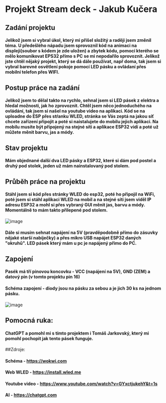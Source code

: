 # Projekt Stream deck - Jakub Kučera 
## Zadání projektu 
#### Jelikož jsem si vybral úkol, který mi přišel složitý a raději jsem změnil téma. U předešlého nápadu jsem sprovoznil kód na animaci na displeji(soubor s kódem je zde uložen) a zbytek kódu, pomocí kterého se mělo komunikovat EPS32 přímo s PC se mi nepodařilo sprovoznit. Jelikož jste chtěl nějaký projekt, který se dá dále používat, např doma, tak jsem si vybral barevné osvětlení pokoje pomocí LED pásku a ovládaní přes mobilní telefon přes WIFI. 
## Postup práce na zadání 
#### Jelikož jsem to dělal takto na rychlo, sehnal jsem si LED pásek z elektra a hledal možnosti, jak ho zprovoznit. Chtěl jsem něco jednoduchého na ovládání, tak jsem si našel na youtube video na aplikaci. Kód se na uploadne do ESP přes stŕanku WLED, stránka se Vás zeptá na jakou síť chcete zařízení připojit a poté si naistalujete do mobilu jejich aplikaci. Na mobilu musíte být připojený na stejné síti a aplikace ESP32 vidí a poté už můžete měnit barvu, jas a módy. 
## Stav projektu 
#### Mám objednané další dva LED pásky a ESP32, které si dám pod postel a druhý pod stolek, jeden už mám nainstalovaný pod stolem. 
## Průběh práce na projektu 
#### Stáhl jsem si kód přes stránky WLED do esp32, poté ho připojil na WiFi, poté jsem si stáhl aplikaci WLED na mobil a na stejné síti jsem viděl IP adresu ESP32 a mohl si přes vybraný GUI měnit jas, barvu a módy. Momentálně to mám takto přilepené pod stolem.
![image](https://github.com/Vajco06/Ku-era-Projekt/assets/154622913/9e28c4d4-168f-4fd8-8d89-98db5d609905)
#### Dále si musím sehnat napájení na 5V (pravděpodobně přímo do zásuvky nějaké starší nabíječky) a přes mikro USB napájet ESP32 daných "okruhů". LED pásek který mám u pc je napájený přimo do PC. 
## Zapojení 
#### Pasék má tří pinovou koncovku - VCC (napájení na 5V), GND (ZEM) a datový pin (v tomto projektu pin 16)
#### Schéma zapojení - diody jsou na pásku za sebou a je jich 30 ks na jednom pásku.
![image](https://github.com/Vajco06/Ku-era-Projekt/assets/154622913/9612c690-ead7-49c3-88fc-64afbe5e698b)
## Pomocná ruka:
#### ChatGPT a pomohl mi s tímto projektem i Tomáš Jarkovský, který mi pomohl pochopit jak tento pásek funguje.
##Zdroje:
#### Schéma - https://wokwi.com
#### Web WLED - https://install.wled.me
#### Youtube video - https://www.youtube.com/watch?v=GYxctjukehY&t=1s
#### AI - https://chatgpt.com
